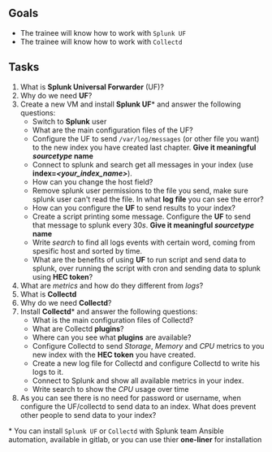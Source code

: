 ## Goals
- The trainee will know how to work with `Splunk UF`
- The trainee will know how to work with `Collectd`

## Tasks
1. What is **Splunk Universal Forwarder** (UF)?
1. Why do we need **UF**?
1. Create a new VM and install **Splunk UF*** and answer the following questions:
      * Switch to **Splunk** user
      * What are the main configuration files of the UF?
      * Configure the UF to send `/var/log/messages` (or other file you want) to the new index you have created last chapter. **Give it meaningful *sourcetype* name**
      * Connect to splunk and search get all messages in your index (use **index=*<your_index_name>***).
      * How can you change the host field?
      * Remove splunk user permissions to the file you send, make sure splunk user can't read the file. In what **log file** you can see the error?
      * How can you configure the **UF** to send results to your index?
      * Create a script printing some message. Configure the **UF** to send that message to splunk every 30*s*. **Give it meaningful *sourcetype* name**
      * Write *search* to find all logs events with certain word, coming from spesific host and sorted by time.
      * What are the benefits of using **UF** to run script and send data to splunk, over running the script with cron and sending data to splunk using **HEC token**?
1. What are *metrics* and how do they different from *logs*?
1. What is **Collectd**
1. Why do we need **Collectd**?
1. Install **Collectd*** and answer the following questions:
     * What is the main configuration files of Collectd?
     * What are Collectd **plugins**?
     * Where can you see what **plugins** are available?
     * Configure Collectd to send *Storage*, *Memory* and *CPU* metrics to you new index with the **HEC token** you have created.
     * Create a new log file for Collectd and configure Collectd to write his logs to it.
     * Connect to Splunk and show all available metrics in your index.
     * Write search to show the *CPU* usage over time 
1. As you can see there is no need for password or username, when configure the UF/collectd to send data to an index. What does prevent other people to send data to your index?
      
\* You can install `Splunk UF` or `Collectd` with Splunk team Ansible automation, available in gitlab, or you can use thier **one-liner** for installation 
